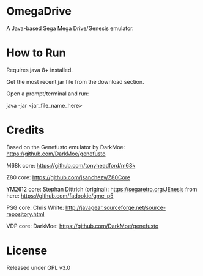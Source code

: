 # OmegaDrive

A Java-based Sega Mega Drive/Genesis emulator.

# How to Run
Requires java 8+ installed.

Get the most recent jar file from the download section.

Open a prompt/terminal and run:

java -jar <jar_file_name_here>

# Credits

Based on the Genefusto emulator by DarkMoe: https://github.com/DarkMoe/genefusto

M68k core: https://github.com/tonyheadford/m68k

Z80 core: https://github.com/jsanchezv/Z80Core

YM2612 core: 
	Stephan Dittrich (original): https://segaretro.org/JEnesis
	from here: https://github.com/fadookie/gme_p5
	
PSG core: Chris White: http://javagear.sourceforge.net/source-repository.html

VDP core: DarkMoe: https://github.com/DarkMoe/genefusto

	
# License 
Released under GPL v3.0
